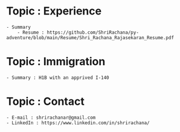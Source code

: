 # Topic : Experience
    - Summary
        - Resume : https://github.com/ShriRachana/py-adventure/blob/main/Resume/Shri_Rachana_Rajasekaran_Resume.pdf

# Topic : Immigration
    - Summary : H1B with an apprived I-140

# Topic : Contact
    - E-mail : shrirachanar@gmail.com 
    - LinkedIn : https://www.linkedin.com/in/shrirachana/